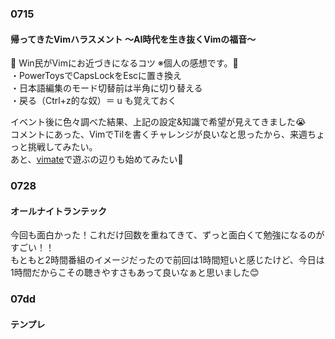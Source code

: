 ### 0715
#### 帰ってきたVimハラスメント 〜AI時代を生き抜くVimの福音〜
🗽 Win民がVimにお近づきになるコツ ※個人の感想です。🗽  
 ・PowerToysでCapsLockをEscに置き換え  
・日本語編集のモード切替前は半角に切り替える  
・戻る（Ctrl+z的な奴）＝ u  も覚えておく  

イベント後に色々調べた結果、上記の設定&知識で希望が見えてきました😭  
コメントにあった、VimでTilを書くチャレンジが良いなと思ったから、来週ちょっと挑戦してみたい。  
あと、[vimate](https://vimate.jp/)で遊ぶの辺りも始めてみたい👀  


### 0728
#### オールナイトランテック
今回も面白かった！これだけ回数を重ねてきて、ずっと面白くて勉強になるのがすごい！！  
もともと2時間番組のイメージだったので前回は1時間短いと感じたけど、今日は1時間だからこその聴きやすさもあって良いなぁと思いました😊  

### 07dd
#### テンプレ

